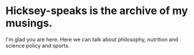 # Hicksey-speaks is the archive of my musings.
I'm glad you are here. Here we can talk about philosophy, nutrition and science policy and sports.
